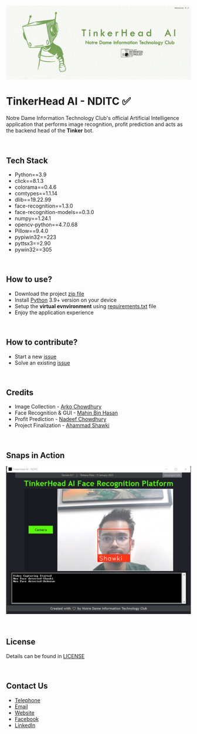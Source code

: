 ![poster.jpg](others/poster.jpg)

# TinkerHead AI - NDITC ✅
Notre Dame Information Technology Club's official Artificial Intelligence application that performs image recognition, profit prediction and acts as the backend head of the **Tinker** bot.

<br>

## Tech Stack
 - Python==3.9
 - click==8.1.3
 - colorama==0.4.6
 - comtypes==1.1.14
 - dlib==19.22.99
 - face-recognition==1.3.0
 - face-recognition-models==0.3.0
 - numpy==1.24.1
 - opencv-python==4.7.0.68
 - Pillow==9.4.0
 - pypiwin32==223
 - pyttsx3==2.90
 - pywin32==305

<br>

## How to use?
- Download the project [zip file](https://codeload.github.com/ahammadshawki8/nditc_ai_app/zip/refs/heads/main?token=ANMOM66HVQJ7ANYUUEGKDVDDXV7SA)
- Install [Python](https://www.python.org/downloads/) 3.9+ version on your device
- Setup the **virtual evnvironment** using [requirements.txt](requirements.txt) file
- Enjoy the application experience

<br>

## How to contribute?
- Start a new [issue](https://github.com/ahammadshawki8/nditc_ai_app/issues/new)
- Solve an existing [issue](https://github.com/ahammadshawki8/nditc_ai_app/issues)

<br>

## Credits
- Image Collection - [Arko Chowdhury](https://www.facebook.com/arko.chowdhury.121)
- Face Recognition & GUI - [Mahin Bin Hasan](https://www.facebook.com/root.mahin)
- Profit Prediction - [Nadeef Chowdhury](https://www.facebook.com/nm.c.5283)
- Project Finalization - [Ahammad Shawki](https://linktr.ee/ahammadshawki8/)

<br>

## Snaps in Action
![action_snap.jpg](others/action_snap.jpg)


<br>

## License
Details can be found in [LICENSE](LICENSE)

<br>

## Contact Us
- [Telephone](tel:01885-925097)
- [Email](mailto:info@nditc.org)
- [Website](http://nditc.org/)
- [Facebook](https://www.facebook.com/nditc.official)
- [LinkedIn](https://www.linkedin.com/company/nditc/)